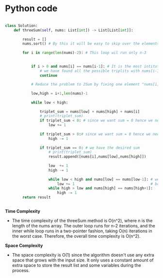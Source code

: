 # Python code

```python

class Solution:
    def threeSum(self, nums: List[int]) -> List[List[int]]:
        
        result = []
        nums.sort() # By this it will be easy to skip over the elements
        
        for i in range(len(nums)-2): # This loop wil run only n-3
            
            
            if i > 0 and nums[i] == nums[i-1]: # It is the most intitutive condition 
                # we have found all the possible triplits with nums[i-1] and now if nums[i] == nums[i-1]: then it will just be repeatition
                continue
            
            # Reduce the problem to 2Sum by fixing one element "nums[i]".
            
            low,high = i+1,len(nums)-1
            
            while low < high:
                
                triplet_sum = nums[low] + nums[high] + nums[i] 
                # print(triplet_sum)
                if triplet_sum < 0: # since we want sum = 0 hence we need to increase our sum
                    low += 1
                
                if triplet_sum > 0:# since we want sum = 0 hence we need to decrease our sum
                    high -= 1
                
                if triplet_sum == 0: # we have the desired sum
                    # print(triplet_sum)
                    result.append([nums[i],nums[low],nums[high]])
                    
                    low  += 1
                    high -= 1
                    
                    while low < high and nums[low] == nums[low-1]: # we do not want the same element
                        low += 1                                   # bcz if nums[low] is same prev. then nums[high] will also be same to satisfy the relation 
                    while high > low and nums[high] == nums[high+1]:
                        high -= 1
        return result
                         

```

**Time Complexity**
- The time complexity of the threeSum method is O(n^2), where n is the length of the nums array. The outer loop runs for n-2 iterations, and the inner while loop runs in a two-pointer fashion, taking O(n) iterations in the worst case. Therefore, the overall time complexity is O(n^2).

**Space Complexity**
- The space complexity is O(1) since the algorithm doesn't use any extra space that grows with the input size. It only uses a constant amount of extra space to store the result list and some variables during the process.
